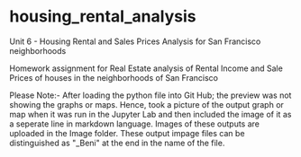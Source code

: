 # housing_rental_analysis
Unit 6 - Housing Rental and Sales Prices Analysis for San Francisco neighborhoods

Homework assignment for Real Estate analysis of Rental Income and Sale Prices of houses in the neighborhoods of San Francisco 


Please Note:- After loading the python file into Git Hub; the preview was not showing the graphs or maps. Hence, took a picture of the output graph or map when it was run in the Jupyter Lab and then included the image of it as a seperate line in markdown language. Images of these outputs are uploaded in the Image folder. These output impage files can be distinguished as "_Beni" at the end in the name of the file.
